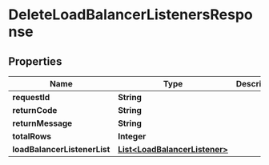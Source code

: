 
# DeleteLoadBalancerListenersResponse

## Properties
Name | Type | Description | Notes
------------ | ------------- | ------------- | -------------
**requestId** | **String** |  |  [optional]
**returnCode** | **String** |  |  [optional]
**returnMessage** | **String** |  |  [optional]
**totalRows** | **Integer** |  |  [optional]
**loadBalancerListenerList** | [**List&lt;LoadBalancerListener&gt;**](LoadBalancerListener.md) |  |  [optional]



